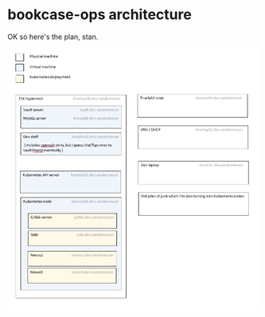 # bookcase-ops architecture

OK so here's the plan, stan.

![Physical / virtual machines and kubernetes deployments](image/architecture.png)



